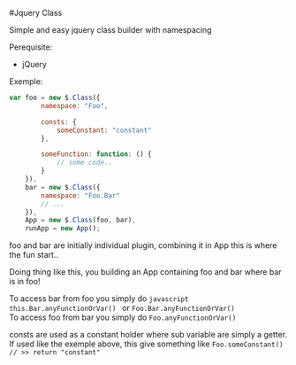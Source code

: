 #Jquery Class

Simple and easy jquery class builder with namespacing

Perequisite:

* jQuery

Exemple:
```javascript
var foo = new $.Class({
        namespace: "Foo",

        consts: {
            someConstant: "constant"
        },

        someFunction: function: () {
            // some code..
        }
    }),
    bar = new $.Class({
        namespace: "Foo.Bar"
        // ...
    }),
    App = new $.Class(foo, bar),
    runApp = new App();
```

foo and bar are initially individual plugin, combining it in App this is where the fun start..
            
Doing thing like this, you building an App containing foo and bar where bar is in foo!

To access bar from foo you simply do ```javascript this.Bar.anyFunctionOrVar() ``` or <code>Foo.Bar.anyFunctionOrVar()</code><br>
To access foo from bar you simply do <code>Foo.anyFunctionOrVar()</code>

consts are used as a constant holder where sub variable are simply a getter. If used like the exemple above, this give something like <code>Foo.someConstant() // >> return "constant"</code>

